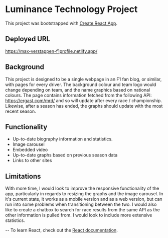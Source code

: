 # Luminance Technology  Project

This project was bootstrapped with [Create React App](https://github.com/facebook/create-react-app).

## Deployed URL
https://max-verstappen-f1profile.netlify.app/

## Background
This project is designed to be a single webpage in an F1 fan blog, or similar, with pages for every driver. The background colour and team logo would change depending on team, and the name graphics based on national colours. The page contains information fetched from the following API: https://ergast.com/mrd/ and so will update after every race / championship. Likewise, after a season has ended, the graphs should update with the most recent season.

## Functionality
* Up-to-date biography information and statistics.
* Image carousel
* Embedded video
* Up-to-date graphs based on previous season data
* Links to other sites


## Limitations
With more time, I would look to improve the responsive functionality of the app, particularly in regards to resizing the graphs and the image carousel. In it's current state, it works as a mobile version and as a web version, but can run into some problems when transitioning between the two. I would also like to create a chatbox to search for race results from the same API as the other information is pulled from. I would look to include more extensive statistics.

--
To learn React, check out the [React documentation](https://reactjs.org/).
